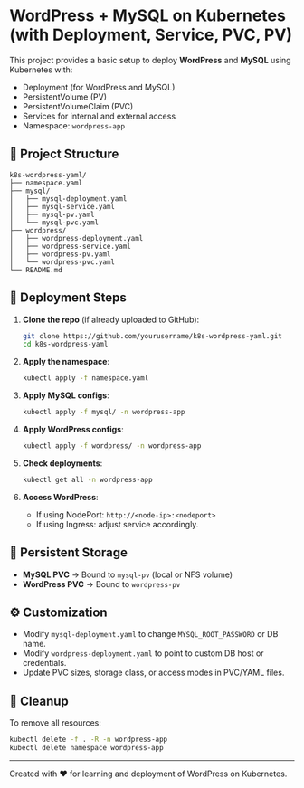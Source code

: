 # WordPress + MySQL on Kubernetes (with Deployment, Service, PVC, PV)

This project provides a basic setup to deploy **WordPress** and **MySQL** using Kubernetes with:

- Deployment (for WordPress and MySQL)
- PersistentVolume (PV)
- PersistentVolumeClaim (PVC)
- Services for internal and external access
- Namespace: `wordpress-app`

## 📁 Project Structure

```
k8s-wordpress-yaml/
├── namespace.yaml
├── mysql/
│   ├── mysql-deployment.yaml
│   ├── mysql-service.yaml
│   ├── mysql-pv.yaml
│   └── mysql-pvc.yaml
├── wordpress/
│   ├── wordpress-deployment.yaml
│   ├── wordpress-service.yaml
│   ├── wordpress-pv.yaml
│   └── wordpress-pvc.yaml
└── README.md
```

## 🚀 Deployment Steps

1. **Clone the repo** (if already uploaded to GitHub):
   ```bash
   git clone https://github.com/yourusername/k8s-wordpress-yaml.git
   cd k8s-wordpress-yaml
   ```

2. **Apply the namespace**:
   ```bash
   kubectl apply -f namespace.yaml
   ```

3. **Apply MySQL configs**:
   ```bash
   kubectl apply -f mysql/ -n wordpress-app
   ```

4. **Apply WordPress configs**:
   ```bash
   kubectl apply -f wordpress/ -n wordpress-app
   ```

5. **Check deployments**:
   ```bash
   kubectl get all -n wordpress-app
   ```

6. **Access WordPress**:
   - If using NodePort: `http://<node-ip>:<nodeport>`
   - If using Ingress: adjust service accordingly.

## 💾 Persistent Storage

- **MySQL PVC** → Bound to `mysql-pv` (local or NFS volume)
- **WordPress PVC** → Bound to `wordpress-pv`

## ⚙️ Customization

- Modify `mysql-deployment.yaml` to change `MYSQL_ROOT_PASSWORD` or DB name.
- Modify `wordpress-deployment.yaml` to point to custom DB host or credentials.
- Update PVC sizes, storage class, or access modes in PVC/YAML files.

## 🧹 Cleanup

To remove all resources:
```bash
kubectl delete -f . -R -n wordpress-app
kubectl delete namespace wordpress-app
```

---

Created with ❤️ for learning and deployment of WordPress on Kubernetes.
